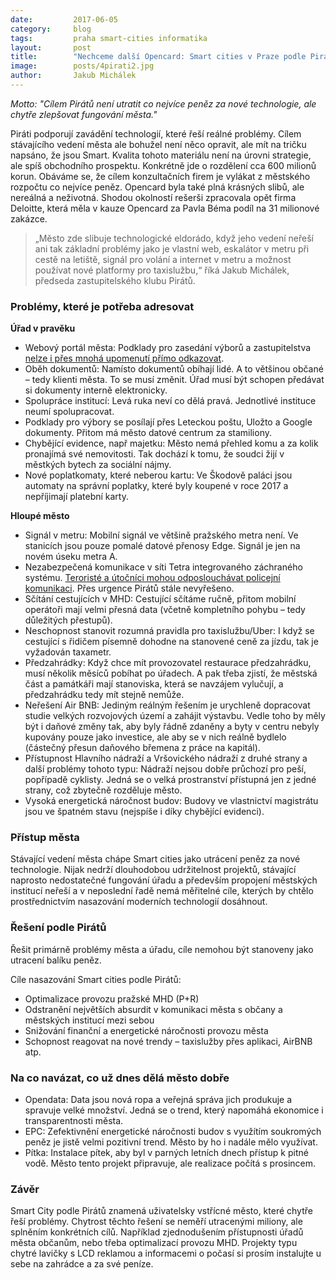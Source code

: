```yaml
---
date:         2017-06-05
category:     blog
tags:         praha smart-cities informatika
layout:       post
title:        "Nechceme další Opencard: Smart cities v Praze podle Pirátů"
image:        posts/4pirati2.jpg
author:       Jakub Michálek
---
```


*Motto: "Cílem Pirátů není utratit co nejvíce peněz za nové technologie, ale chytře zlepšovat fungování města."*

Piráti podporují zavádění technologií, které řeší reálné problémy. Cílem stávajícího vedení města ale bohužel není něco opravit, ale mít na tričku napsáno, že jsou Smart. Kvalita tohoto materiálu není na úrovni strategie, ale spíš obchodního prospektu. Konkrétně jde o rozdělení cca 600 milionů korun. Obáváme se, že cílem konzultačních firem je vylákat z městského rozpočtu co nejvíce peněz. Opencard byla také plná krásných slibů, ale nereálná a neživotná. Shodou okolností rešerši zpracovala opět firma Deloitte, která měla v kauze Opencard za Pavla Béma podíl na 31 milionové zakázce.

> „Město zde slibuje technologické eldorádo, když jeho vedení neřeší ani tak základní problémy jako je vlastní web, eskalátor v metru při cestě na letiště, signál pro volání a internet v metru a možnost používat nové platformy pro taxislužbu,“ říká Jakub Michálek, předseda zastupitelského klubu Pirátů.


### Problémy, které je potřeba adresovat

**Úřad v pravěku**

 - Webový portál města: Podklady pro zasedání výborů a zastupitelstva [nelze i přes mnohá upomenutí přímo odkazovat](https://youtu.be/gRCy4GvzN0U).
 - Oběh dokumentů: Namísto dokumentů obíhají lidé. A to většinou občané – tedy klienti města. To se musí změnit. Úřad musí být schopen předávat si dokumenty interně elektronicky.
 - Spolupráce institucí: Levá ruka neví co dělá pravá. Jednotlivé instituce neumí spolupracovat.
 - Podklady pro výbory se posílají přes Leteckou poštu, Uložto a Google dokumenty. Přitom má město datové centrum za stamiliony.
 - Chybějící evidence, např majetku: Město nemá přehled komu a za kolik pronajímá své nemovitosti. Tak dochází k tomu, že soudci žijí v městkých bytech za sociální nájmy.
 - Nové poplatkomaty, které neberou kartu: Ve Škodově paláci jsou automaty na správní poplatky, které byly koupené v roce 2017 a nepříjimají platební karty.

**Hloupé město**
 - Signál v metru: Mobilní signál ve většině pražského metra není. Ve stanicích jsou pouze pomalé datové přenosy Edge. Signál je jen na novém úseku metra A.
 - Nezabezpečená komunikace v síti Tetra integrovaného záchraného systému. [Teroristé a útočníci mohou odposlouchávat policejní komunikaci](https://youtu.be/JRdjRJjWEx0). Přes urgence Pirátů stále nevyřešeno.
 - Sčítání cestujících v MHD: Cestující sčítáme ručně, přitom mobilní operátoři mají velmi přesná data (včetně kompletního pohybu – tedy důležitých přestupů).
 - Neschopnost stanovit rozumná pravidla pro taxislužbu/Uber: I když se cestující s řidičem písemně dohodne na stanovené ceně za jízdu, tak je vyžadován taxametr.
 - Předzahrádky: Když chce mít provozovatel restaurace předzahrádku, musí několik měsíců pobíhat po úřadech. A pak třeba zjistí, že městská část a památkáři mají stanoviska, která se navzájem vylučují, a předzahrádku tedy mít stejně nemůže.
 - Neřešení Air BNB: Jediným reálným řešením je urychleně dopracovat studie velkých rozvojových území a zahájit výstavbu. Vedle toho by měly být i daňové změny tak, aby byly řádně zdaněny a byty v centru nebyly kupovány pouze jako investice, ale aby se v nich reálně bydlelo (částečný přesun daňového břemena z práce na kapitál).
 - Přístupnost Hlavního nádraží a Vršovického nádraží z druhé strany a další problémy tohoto typu: Nádraží nejsou dobře průchozí pro peší, popřípadě cyklisty. Jedná se o velká prostranství přístupná jen z jedné strany, což zbytečně rozděluje město.
 - Vysoká energetická náročnost budov: Budovy ve vlastnictví magistrátu jsou ve špatném stavu (nejspíše i díky chybějící evidenci).

### Přístup města

Stávající vedení města chápe Smart cities jako utrácení peněz za nové technologie. Nijak nedrží dlouhodobou udržitelnost projektů, stávající naprosto nedostatečné fungování úřadu a především propojení městských institucí neřeší a v neposlední řadě nemá měřitelné cíle, kterých by chtělo prostřednictvím nasazování moderních technologií dosáhnout.

### Řešení podle Pirátů

Řešit primárně problémy města a úřadu, cíle nemohou být stanoveny jako utracení balíku peněz.

Cíle nasazování Smart cities podle Pirátů:

 - Optimalizace provozu pražské MHD (P+R)
 - Odstranění největších absurdit v komunikaci města s občany a městských institucí mezi sebou
 - Snižování finanční a energetické náročnosti provozu města
 - Schopnost reagovat na nové trendy – taxislužby přes aplikaci, AirBNB atp.

### Na co navázat, co už dnes dělá město dobře

 - Opendata: Data jsou nová ropa a veřejná správa jich produkuje a spravuje velké množství. Jedná se o trend, který napomáhá ekonomice i transparentnosti města.
 - EPC: Zefektivnění energetické náročnosti budov s využítím soukromých peněz je jistě velmi pozitivní trend. Město by ho i nadále mělo využívat.
 - Pítka: Instalace pítek, aby byl v parných letních dnech přístup k pitné vodě. Město tento projekt připravuje, ale realizace počítá s prosincem.

### Závěr

Smart City podle Pirátů znamená uživatelsky vstřícné město, které chytře řeší problémy. Chytrost těchto řešení se neměří utracenými miliony, ale splněním konkrétních cílů. Například zjednodušením přístupnosti úřadů města občanům, nebo třeba optimalizací provozu MHD. Projekty typu chytré lavičky s LCD reklamou a informacemi o počasí si prosím instalujte u sebe na zahrádce a za své peníze.
